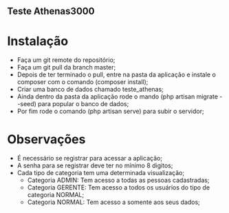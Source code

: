 ## Teste Athenas3000

# Instalação

- Faça um git remote do repositório;
- Faça um git pull da branch master;
- Depois de ter terminado o pull, entre na pasta da aplicação e instale o composer com o comando (composer install);
- Criar uma banco de dados chamado teste_athenas;
- Ainda dentro da pasta da aplicação rode o mando (php artisan migrate --seed) para popular o banco de dados;
- Por fim rode o comando (php artisan serve) para subir o servidor;


# Observações

- É necessário se registrar para acessar a aplicação;
- A senha para se registrar deve ter no mínimo 8 digitos;
- Cada tipo de categoria tem uma determinada visualização;
    - Categoria ADMIN: Tem acesso a todas as pessoas cadastradas;
    - Categoria GERENTE: Tem acesso a todos os usuários do tipo de categoria NORMAL;
    - Categoria NORMAL: Tem acesso a somente aos seus dados;

